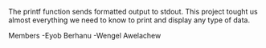 The printf function sends formatted output to stdout. This project tought us almost everything we need to know to print and display any type of data.

Members
-Eyob Berhanu
-Wengel Awelachew
